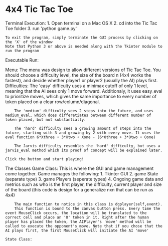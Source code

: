 # 4x4 Tic Tac Toe



Terminal Execution:
	1. Open terminal on a Mac OS X
	2. cd into the Tic Tac Toe folder
	3. run 'python game.py'

	To exit the program, simply terminate the GUI process by clicking on the 'X' of the window
	Note that Python 3 or above is needed along with the Tkinter module to run the program

Executable Run:


Menu:
	The menu was design to allow different versions of Tic Tac Toe. You should choose a difficulty level, the size of the board n (4x4 works the fastest), and decide whether player1 or player2 (usually the AI) plays first.
	Difficulties:
		The 'easy' difficulty uses a minimax cutoff of only 1 level, meaning that the AI sees only 1 move forward. Additionaly, it uses easy_eval to prioritize moves, which gives the same importance to every number of token placed on a clear row/column/diagonal.

		The 'medium' difficulty sees 2 steps into the future, and uses medium_eval, which does differetiates between different number of token placed, but not substantially.

		The 'hard' difficulty sees a growing amount of steps into the future, starting with 3 and growing by 2 with every move. It uses the eval function 6*Xthree + 3*Xtwo + Xone - (6*Othree + 3*Otwo + Oone)

		The Jarvis difficulty resembles the 'hard' difficulty, but uses a jarvis_eval method which its proof of concept will be explained later.

	Click the button and start playing!

The Classes
	Game Class:
		This is where the GUI and game management come together. Game manages the following:
		1. Tkinter GUI
		2. game State (separate type)
		3. game Players (seperate types)
		4. Ongoing game data and metrics such as who is the first player, the difficulty, current player and size of the board (this code is design for a generalize nxn that can be run as 4x4)

		The main function to notice in this class is dgplayer(self,event).
		This function is bound to the canvas button press. Every time the event MouseClick occurs, the location will be translated to the correct cell and place an 'O' token in it. Right after the human player has placed the token, the AIPlayer's 'move' method will be called to execute the opponent's move. Note that if you chose that the AI plays first, the first MouseClick will initiate the AI 'move'

	State Class: